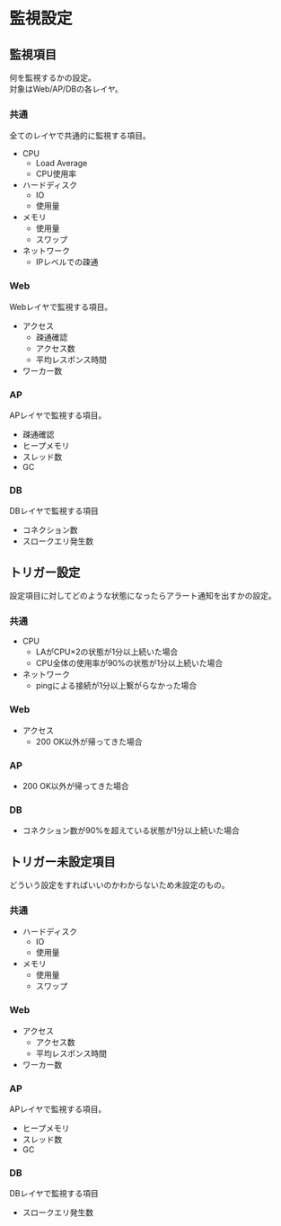 # 監視設定

## 監視項目
何を監視するかの設定。  
対象はWeb/AP/DBの各レイヤ。

### 共通
全てのレイヤで共通的に監視する項目。
- CPU
  - Load Average
  - CPU使用率
- ハードディスク
  - IO
  - 使用量
- メモリ
  - 使用量
  - スワップ
- ネットワーク
  - IPレベルでの疎通

### Web
Webレイヤで監視する項目。
- アクセス
  - 疎通確認
  - アクセス数
  - 平均レスポンス時間
- ワーカー数

### AP
APレイヤで監視する項目。
- 疎通確認
- ヒープメモリ
- スレッド数
- GC

### DB
DBレイヤで監視する項目
- コネクション数
- スロークエリ発生数

## トリガー設定
設定項目に対してどのような状態になったらアラート通知を出すかの設定。

### 共通
- CPU
  - LAがCPU×2の状態が1分以上続いた場合
  - CPU全体の使用率が90%の状態が1分以上続いた場合
- ネットワーク
  - pingによる接続が1分以上繋がらなかった場合

### Web
- アクセス
  - 200 OK以外が帰ってきた場合

### AP
- 200 OK以外が帰ってきた場合

### DB
- コネクション数が90%を超えている状態が1分以上続いた場合

## トリガー未設定項目
どういう設定をすればいいのかわからないため未設定のもの。

### 共通
- ハードディスク
  - IO
  - 使用量
- メモリ
  - 使用量
  - スワップ

### Web
- アクセス
  - アクセス数
  - 平均レスポンス時間
- ワーカー数

### AP
APレイヤで監視する項目。
- ヒープメモリ
- スレッド数
- GC

### DB
DBレイヤで監視する項目
- スロークエリ発生数
